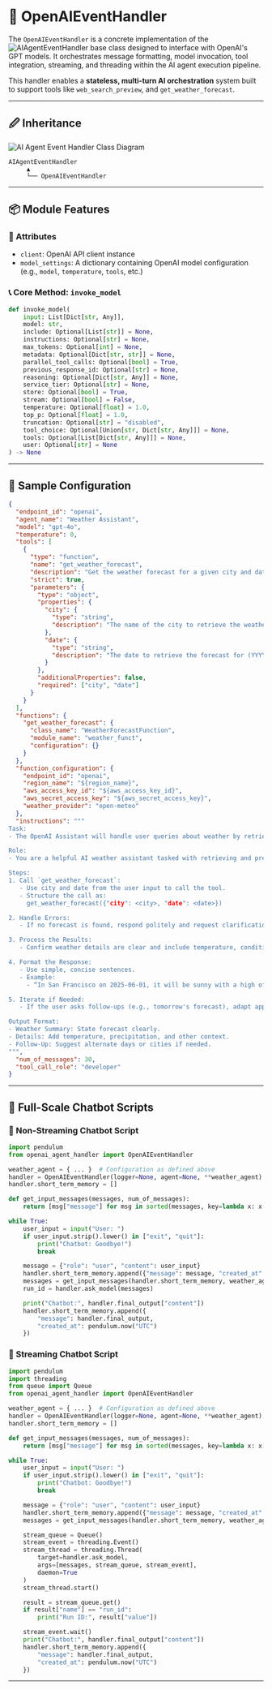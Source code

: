 # 🧠 OpenAIEventHandler

The `OpenAIEventHandler` is a concrete implementation of the ![`AIAgentEventHandler`](https://github.com/ideabosque/ai_agent_handler) base class designed to interface with OpenAI's GPT models. It orchestrates message formatting, model invocation, tool integration, streaming, and threading within the AI agent execution pipeline.

This handler enables a **stateless, multi-turn AI orchestration** system built to support tools like `web_search_preview`, and `get_weather_forecast`.

---

## 🖉 Inheritance

![AI Agent Event Handler Class Diagram](/images/ai_agent_event_handler_class_diagram.jpg)

```
AIAgentEventHandler
     ▲
     └── OpenAIEventHandler
```

---

## 📦 Module Features

### 🔧 Attributes

* `client`: OpenAI API client instance
* `model_settings`: A dictionary containing OpenAI model configuration (e.g., `model`, `temperature`, `tools`, etc.)

### 📞 Core Method: `invoke_model`

```python
def invoke_model(
    input: List[Dict[str, Any]],
    model: str,
    include: Optional[List[str]] = None,
    instructions: Optional[str] = None,
    max_tokens: Optional[int] = None,
    metadata: Optional[Dict[str, str]] = None,
    parallel_tool_calls: Optional[bool] = True,
    previous_response_id: Optional[str] = None,
    reasoning: Optional[Dict[str, Any]] = None,
    service_tier: Optional[str] = None,
    store: Optional[bool] = True,
    stream: Optional[bool] = False,
    temperature: Optional[float] = 1.0,
    top_p: Optional[float] = 1.0,
    truncation: Optional[str] = "disabled",
    tool_choice: Optional[Union[str, Dict[str, Any]]] = None,
    tools: Optional[List[Dict[str, Any]]] = None,
    user: Optional[str] = None
) -> None
```

---

## 📘 Sample Configuration

```json
{
  "endpoint_id": "openai",
  "agent_name": "Weather Assistant",
  "model": "gpt-4o",
  "temperature": 0,
  "tools": [
    {
      "type": "function",
      "name": "get_weather_forecast",
      "description": "Get the weather forecast for a given city and date",
      "strict": true,
      "parameters": {
        "type": "object",
        "properties": {
          "city": {
            "type": "string",
            "description": "The name of the city to retrieve the weather for."
          },
          "date": {
            "type": "string",
            "description": "The date to retrieve the forecast for (YYYY-MM-DD)."
          }
        },
        "additionalProperties": false,
        "required": ["city", "date"]
      }
    }
  ],
  "functions": {
    "get_weather_forecast": {
      "class_name": "WeatherForecastFunction",
      "module_name": "weather_funct",
      "configuration": {}
    }
  },
  "function_configuration": {
    "endpoint_id": "openai",
    "region_name": "${region_name}",
    "aws_access_key_id": "${aws_access_key_id}",
    "aws_secret_access_key": "${aws_secret_access_key}",
    "weather_provider": "open-meteo"
  },
  "instructions": """
Task:
- The OpenAI Assistant will handle user queries about weather by retrieving data using the `get_weather_forecast` function.

Role:
- You are a helpful AI weather assistant tasked with retrieving and presenting accurate forecasts.

Steps:
1. Call `get_weather_forecast`:
   - Use city and date from the user input to call the tool.
   - Structure the call as:
     get_weather_forecast({"city": <city>, "date": <date>})

2. Handle Errors:
   - If no forecast is found, respond politely and request clarification.

3. Process the Results:
   - Confirm weather details are clear and include temperature, conditions, or alerts.

4. Format the Response:
   - Use simple, concise sentences.
   - Example:
     - “In San Francisco on 2025-06-01, it will be sunny with a high of 72°F.”

5. Iterate if Needed:
   - If the user asks follow-ups (e.g., tomorrow's forecast), adapt appropriately.

Output Format:
- Weather Summary: State forecast clearly.
- Details: Add temperature, precipitation, and other context.
- Follow-Up: Suggest alternate days or cities if needed.
""",
  "num_of_messages": 30,
  "tool_call_role": "developer"
}
```

---

## 💬 Full-Scale Chatbot Scripts

### 🔁 Non-Streaming Chatbot Script

```python
import pendulum
from openai_agent_handler import OpenAIEventHandler

weather_agent = { ... }  # Configuration as defined above
handler = OpenAIEventHandler(logger=None, agent=None, **weather_agent)
handler.short_term_memory = []

def get_input_messages(messages, num_of_messages):
    return [msg["message"] for msg in sorted(messages, key=lambda x: x["created_at"], reverse=True)][:num_of_messages][::-1]

while True:
    user_input = input("User: ")
    if user_input.strip().lower() in ["exit", "quit"]:
        print("Chatbot: Goodbye!")
        break

    message = {"role": "user", "content": user_input}
    handler.short_term_memory.append({"message": message, "created_at": pendulum.now("UTC")})
    messages = get_input_messages(handler.short_term_memory, weather_agent["num_of_messages"])
    run_id = handler.ask_model(messages)

    print("Chatbot:", handler.final_output["content"])
    handler.short_term_memory.append({
        "message": handler.final_output,
        "created_at": pendulum.now("UTC")
    })
```

### 🔁 Streaming Chatbot Script

```python
import pendulum
import threading
from queue import Queue
from openai_agent_handler import OpenAIEventHandler

weather_agent = { ... }  # Configuration as defined above
handler = OpenAIEventHandler(logger=None, agent=None, **weather_agent)
handler.short_term_memory = []

def get_input_messages(messages, num_of_messages):
    return [msg["message"] for msg in sorted(messages, key=lambda x: x["created_at"], reverse=True)][:num_of_messages][::-1]

while True:
    user_input = input("User: ")
    if user_input.strip().lower() in ["exit", "quit"]:
        print("Chatbot: Goodbye!")
        break

    message = {"role": "user", "content": user_input}
    handler.short_term_memory.append({"message": message, "created_at": pendulum.now("UTC")})
    messages = get_input_messages(handler.short_term_memory, weather_agent["num_of_messages"])

    stream_queue = Queue()
    stream_event = threading.Event()
    stream_thread = threading.Thread(
        target=handler.ask_model,
        args=[messages, stream_queue, stream_event],
        daemon=True
    )
    stream_thread.start()

    result = stream_queue.get()
    if result["name"] == "run_id":
        print("Run ID:", result["value"])

    stream_event.wait()
    print("Chatbot:", handler.final_output["content"])
    handler.short_term_memory.append({
        "message": handler.final_output,
        "created_at": pendulum.now("UTC")
    })
```

---
